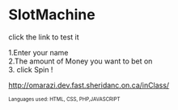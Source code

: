 # SlotMachine
click the link to test it </br>

1.Enter your name</br>
2.The amount of Money you want to bet on </br>
3. click Spin ! </br>

http://omarazi.dev.fast.sheridanc.on.ca/inClass/

 <sub><sup>
 Languages used: 
 HTML, CSS, PHP,JAVASCRIPT
<p>
</sup></sub>
